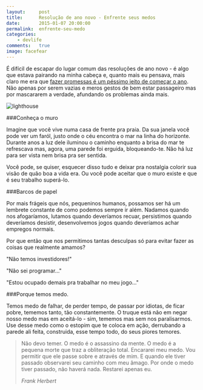 ```yaml
---
layout:     post
title:      Resolução de ano novo - Enfrente seus medos
date:       2015-01-07 20:00:00
permalink:  enfrente-seu-medo
categories: 
    - devlife
comments:   true
image: facefear
---
```


É difícil de escapar do lugar comum das resoluções de ano novo - é algo que estava pairando na minha cabeça e, quanto mais eu pensava, mais claro me era que [fazer promessas é um péssimo jeito de começar o ano]({{site.baseurl}}/trabalhando-de-maneira-presente). Não apenas por serem vazias e meros gestos de bem estar passageiro mas por mascararem a verdade, afundando os problemas ainda mais.

![lighthouse]({{site.baseurl}}/assets/lighthouse.png)

###Conheça o muro

Imagine que você vive numa casa de frente pra praia. Da sua janela você pode ver um faról, justo onde o céu encontra o mar na linha do horizonte. Durante anos a luz dele iluminou o caminho enquanto a brisa do mar te refrescava mas, agora, uma parede foi erguida, bloqueando-te. Não há luz para ser vista nem brisa pra ser sentida.

Você pode, se quiser, esquecer disso tudo e deixar pra nostalgia colorir sua visão de quão boa a vida era. Ou você pode aceitar que o muro existe e que é seu trabalho superá-lo.

###Barcos de papel

Por mais frágeis que nós, pequeninos humanos, possamos ser há um lembrete constante de como podemos sempre ir além. Nadamos quando nos afogaríamos, lutamos quando deveríamos recuar, persistimos quando deveríamos desistir, desenvolvemos jogos quando deveríamos achar empregos normais.

Por que então que nos permitimos tantas desculpas só para evitar fazer as coisas que realmente amamos?

"Não temos investidores!"

"Não sei programar..."

"Estou ocupado demais pra trabalhar no meu jogo..."

###Porque temos medo.

Temos medo de falhar, de perder tempo, de passar por idiotas, de ficar pobre, tememos tanto, tão constantemente. O truque está não em negar nosso medo mas em aceitá-lo - sim, tememos mas sem nos paralisarmos. Use desse medo como o estopim que te coloca em ação, derrubando a parede ali feita, construida, esse tempo todo, do seus piores temores.

<blockquote>
  <p>Não devo temer. O medo é o assassino da mente. O medo é a pequena morte que traz a obliteração total. Encararei meu medo. Vou permitir que ele passe sobre e através de mim. E quando ele tiver passado observarei seu caminho com meu âmago. Por onde o medo tiver passado, não haverá nada. Restarei apenas eu.</p>
  <footer><cite title="Frank Herbert">Frank Herbert</cite></footer>
</blockquote>


